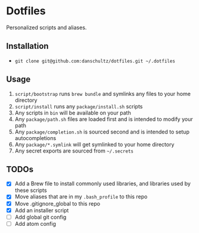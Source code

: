 # Dotfiles

Personalized scripts and aliases.

## Installation

* `git clone git@github.com:danschultz/dotfiles.git ~/.dotfiles`

## Usage

1.  `script/bootstrap` runs `brew bundle` and symlinks any files to your home directory
2.  `script/install` runs any `package/install.sh` scripts
3.  Any scripts in `bin` will be available on your path
4.  Any `package/path.sh` files are loaded first and is intended to modify your path
5.  Any `package/completion.sh` is sourced second and is intended to setup autocompletions
6.  Any `package/*.symlink` will get symlinked to your home directory
7.  Any secret exports are sourced from `~/.secrets`

## TODOs

* [x] Add a Brew file to install commonly used libraries, and libraries used by these scripts
* [x] Move aliases that are in my `.bash_profile` to this repo
* [x] Move .gitignore_global to this repo
* [x] Add an installer script
* [ ] Add global git config
* [ ] Add atom config
